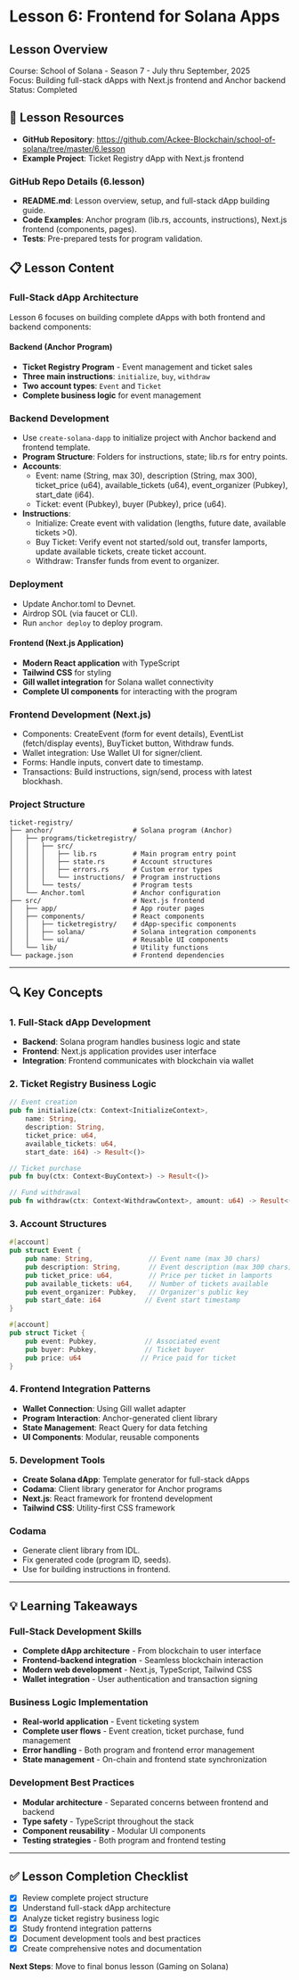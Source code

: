 # Lesson 6: Frontend for Solana Apps

## Lesson Overview
Course: School of Solana - Season 7 - July thru September, 2025  
Focus: Building full-stack dApps with Next.js frontend and Anchor backend  
Status: Completed

## 🎯 Lesson Resources
- **GitHub Repository**: https://github.com/Ackee-Blockchain/school-of-solana/tree/master/6.lesson
- **Example Project**: Ticket Registry dApp with Next.js frontend

### **GitHub Repo Details (6.lesson)**
- **README.md**: Lesson overview, setup, and full-stack dApp building guide.
- **Code Examples**: Anchor program (lib.rs, accounts, instructions), Next.js frontend (components, pages).
- **Tests**: Pre-prepared tests for program validation.

## 📋 Lesson Content

### **Full-Stack dApp Architecture**
Lesson 6 focuses on building complete dApps with both frontend and backend components:

#### **Backend (Anchor Program)**
- **Ticket Registry Program** - Event management and ticket sales
- **Three main instructions**: `initialize`, `buy`, `withdraw`
- **Two account types**: `Event` and `Ticket`
- **Complete business logic** for event management

### **Backend Development**
- Use `create-solana-dapp` to initialize project with Anchor backend and frontend template.
- **Program Structure**: Folders for instructions, state; lib.rs for entry points.
- **Accounts**:
  - Event: name (String, max 30), description (String, max 300), ticket_price (u64), available_tickets (u64), event_organizer (Pubkey), start_date (i64).
  - Ticket: event (Pubkey), buyer (Pubkey), price (u64).
- **Instructions**:
  - Initialize: Create event with validation (lengths, future date, available tickets >0).
  - Buy Ticket: Verify event not started/sold out, transfer lamports, update available tickets, create ticket account.
  - Withdraw: Transfer funds from event to organizer.

### **Deployment**
- Update Anchor.toml to Devnet.
- Airdrop SOL (via faucet or CLI).
- Run `anchor deploy` to deploy program.

#### **Frontend (Next.js Application)**
- **Modern React application** with TypeScript
- **Tailwind CSS** for styling
- **Gill wallet integration** for Solana wallet connectivity
- **Complete UI components** for interacting with the program

### **Frontend Development (Next.js)**
- Components: CreateEvent (form for event details), EventList (fetch/display events), BuyTicket button, Withdraw funds.
- Wallet integration: Use Wallet UI for signer/client.
- Forms: Handle inputs, convert date to timestamp.
- Transactions: Build instructions, sign/send, process with latest blockhash.

### **Project Structure**
```
ticket-registry/
├── anchor/                    # Solana program (Anchor)
│   ├── programs/ticketregistry/
│   │   ├── src/
│   │   │   ├── lib.rs         # Main program entry point
│   │   │   ├── state.rs       # Account structures
│   │   │   ├── errors.rs      # Custom error types
│   │   │   └── instructions/  # Program instructions
│   │   └── tests/             # Program tests
│   └── Anchor.toml            # Anchor configuration
├── src/                       # Next.js frontend
│   ├── app/                   # App router pages
│   ├── components/            # React components
│   │   ├── ticketregistry/    # dApp-specific components
│   │   ├── solana/            # Solana integration components
│   │   └── ui/                # Reusable UI components
│   └── lib/                   # Utility functions
└── package.json               # Frontend dependencies
```

---

## 🔍 Key Concepts

### **1. Full-Stack dApp Development**
- **Backend**: Solana program handles business logic and state
- **Frontend**: Next.js application provides user interface
- **Integration**: Frontend communicates with blockchain via wallet

### **2. Ticket Registry Business Logic**
```rust
// Event creation
pub fn initialize(ctx: Context<InitializeContext>, 
    name: String, 
    description: String, 
    ticket_price: u64, 
    available_tickets: u64, 
    start_date: i64) -> Result<()>

// Ticket purchase
pub fn buy(ctx: Context<BuyContext>) -> Result<()>

// Fund withdrawal
pub fn withdraw(ctx: Context<WithdrawContext>, amount: u64) -> Result<()>
```

### **3. Account Structures**
```rust
#[account]
pub struct Event {
    pub name: String,              // Event name (max 30 chars)
    pub description: String,       // Event description (max 300 chars)
    pub ticket_price: u64,         // Price per ticket in lamports
    pub available_tickets: u64,    // Number of tickets available
    pub event_organizer: Pubkey,   // Organizer's public key
    pub start_date: i64           // Event start timestamp
}

#[account]
pub struct Ticket {
    pub event: Pubkey,            // Associated event
    pub buyer: Pubkey,            // Ticket buyer
    pub price: u64               // Price paid for ticket
}
```

### **4. Frontend Integration Patterns**
- **Wallet Connection**: Using Gill wallet adapter
- **Program Interaction**: Anchor-generated client library
- **State Management**: React Query for data fetching
- **UI Components**: Modular, reusable components

### **5. Development Tools**
- **Create Solana dApp**: Template generator for full-stack dApps
- **Codama**: Client library generator for Anchor programs
- **Next.js**: React framework for frontend development
- **Tailwind CSS**: Utility-first CSS framework

### **Codama**
- Generate client library from IDL.
- Fix generated code (program ID, seeds).
- Use for building instructions in frontend.

---

## 💡 Learning Takeaways

### **Full-Stack Development Skills**
- **Complete dApp architecture** - From blockchain to user interface
- **Frontend-backend integration** - Seamless blockchain interaction
- **Modern web development** - Next.js, TypeScript, Tailwind CSS
- **Wallet integration** - User authentication and transaction signing

### **Business Logic Implementation**
- **Real-world application** - Event ticketing system
- **Complete user flows** - Event creation, ticket purchase, fund management
- **Error handling** - Both program and frontend error management
- **State management** - On-chain and frontend state synchronization

### **Development Best Practices**
- **Modular architecture** - Separated concerns between frontend and backend
- **Type safety** - TypeScript throughout the stack
- **Component reusability** - Modular UI components
- **Testing strategies** - Both program and frontend testing

---

## ✅ Lesson Completion Checklist
- [x] Review complete project structure
- [x] Understand full-stack dApp architecture
- [x] Analyze ticket registry business logic
- [x] Study frontend integration patterns
- [x] Document development tools and best practices
- [x] Create comprehensive notes and documentation

**Next Steps**: Move to final bonus lesson (Gaming on Solana)
